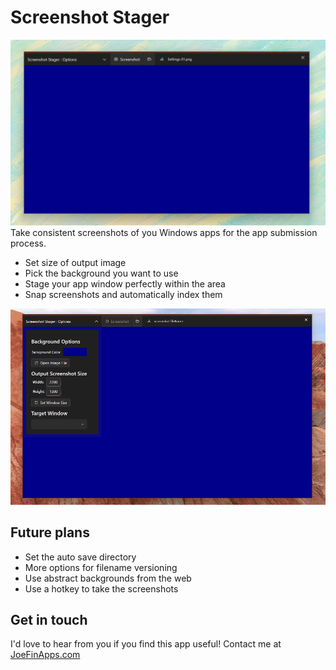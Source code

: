 # Screenshot Stager
![Screenshot Stager Screenshot](Images/v1-Screenshot.png)
Take consistent screenshots of you Windows apps for the app submission process.

- Set size of output image
- Pick the background you want to use
- Stage your app window perfectly within the area
- Snap screenshots and automatically index them

![Animation of Screenshot Stager working](Images/Animation.gif)

## Future plans

- Set the auto save directory
- More options for filename versioning
- Use abstract backgrounds from the web
- Use a hotkey to take the screenshots

## Get in touch

I'd love to hear from you if you find this app useful! Contact me at [JoeFinApps.com](http://www.JoeFinApps.com)
